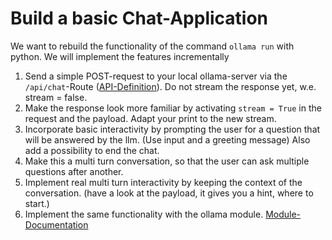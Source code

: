 # Build a basic Chat-Application

We want to rebuild the functionality of the command `ollama run` with python. We will implement the features incrementally

1. Send a simple POST-request to your local ollama-server via the `/api/chat`-Route ([API-Definition](https://docs.ollama.com/api#generate-a-chat-completion)). Do not stream the response yet, w.e. stream = false.
2. Make the response look more familiar by activating `stream = True` in the request and the payload. Adapt your print to the new stream.
3. Incorporate basic interactivity by prompting the user for a question that will be answered by the llm. (Use input and a greeting message) Also add a possibility to end the chat.
4. Make this a multi turn conversation, so that the user can ask multiple questions after another.
5. Implement real multi turn interactivity by keeping the context of the conversation. (have a look at the payload, it gives you a hint, where to start.)
6. Implement the same functionality with the ollama module. [Module-Documentation](https://ollama.com/blog/python-javascript-libraries)
